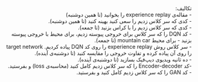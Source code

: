 <div dir='rtl'> <hr2>
  تکالیف:</hr2> <br>
  - مقاله‌ی experience replay را بخوانید (تا همین دوشنبه)<br>
  - کدی که سر کلاس زدیم را سعی کنید بهینه کنید (تا همین دوشنبه).<br>
  - کدی که سر کلاس زدیم را با کراس بزنید (تا جمعه).<br>
- کد DQN را که سر کلاس برای خروجی پیوسته زدیم، برای محیط با خروجی پیوسته بزنید - برای محیط mountain car (تا جمعه).<br>
- سر کلاس روش experience replay را روی کد DQN پیاده کردیم. target network را روی آن پیاده کرده و تفاوت خروجی را مقایسه کنید (تا دوشنبه‌ی آینده).<br> 
  - ده ثانیه ویدیوی دیپ‌فیک بسازید (تا دوشنبه‌ی آینده).
<br>
  -کد Encoder-decoder را که سر کلاس زدیم کامل کنید (محاسبه‌ی loss) و بفرستید. <br>
  - کد GAN را که سر کلاس زدیم کامل کنید و بفرستید.
  </div>

